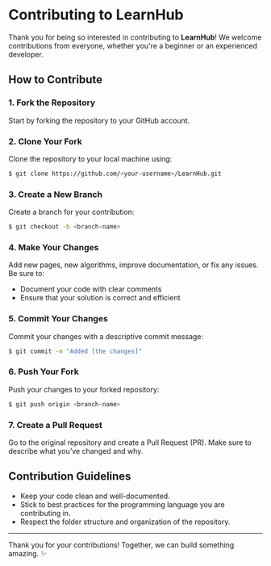 # Contributing to LearnHub

Thank you for being so interested in contributing to **LearnHub**! We welcome contributions from everyone, whether you're a beginner or an experienced developer.

## How to Contribute

### 1. Fork the Repository
Start by forking the repository to your GitHub account.

### 2. Clone Your Fork
Clone the repository to your local machine using:

```bash
$ git clone https://github.com/<your-username>/LearnHub.git
```

### 3. Create a New Branch
Create a branch for your contribution:

```bash
$ git checkout -b <branch-name>
```

### 4. Make Your Changes
Add new pages, new algorithms, improve documentation, or fix any issues. Be sure to:
- Document your code with clear comments
- Ensure that your solution is correct and efficient

### 5. Commit Your Changes
Commit your changes with a descriptive commit message:

```bash
$ git commit -m "Added [the changes]"
```

### 6. Push Your Fork
Push your changes to your forked repository:

```bash
$ git push origin <branch-name>
```

### 7. Create a Pull Request
Go to the original repository and create a Pull Request (PR). Make sure to describe what you’ve changed and why.

## Contribution Guidelines
- Keep your code clean and well-documented.
- Stick to best practices for the programming language you are contributing in.
- Respect the folder structure and organization of the repository.

---

Thank you for your contributions! Together, we can build something amazing. ✨
